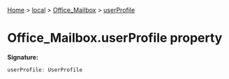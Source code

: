 [Home](./index) &gt; [local](local.md) &gt; [Office\_Mailbox](local.office_mailbox.md) &gt; [userProfile](local.office_mailbox.userprofile.md)

# Office\_Mailbox.userProfile property


**Signature:**
```javascript
userProfile: UserProfile
```
